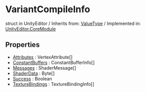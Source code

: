 # VariantCompileInfo
struct in UnityEditor
 / Inherits from: <a href="https://docs.unity3d.com/6000.0/Documentation/ScriptReference/ValueType.html">ValueType</a> / Implemented in: <a href="https://docs.unity3d.com/6000.0/Documentation/ScriptReference/UnityEditor.CoreModule.html">UnityEditor.CoreModule</a>

## Properties
- <a href="https://docs.unity3d.com/6000.0/Documentation/ScriptReference/VariantCompileInfo-Attributes.html">Attributes</a> : VertexAttribute[]
- <a href="https://docs.unity3d.com/6000.0/Documentation/ScriptReference/VariantCompileInfo-ConstantBuffers.html">ConstantBuffers</a> : ConstantBufferInfo[]
- <a href="https://docs.unity3d.com/6000.0/Documentation/ScriptReference/VariantCompileInfo-Messages.html">Messages</a> : ShaderMessage[]
- <a href="https://docs.unity3d.com/6000.0/Documentation/ScriptReference/VariantCompileInfo-ShaderData.html">ShaderData</a> : Byte[]
- <a href="https://docs.unity3d.com/6000.0/Documentation/ScriptReference/VariantCompileInfo-Success.html">Success</a> : Boolean
- <a href="https://docs.unity3d.com/6000.0/Documentation/ScriptReference/VariantCompileInfo-TextureBindings.html">TextureBindings</a> : TextureBindingInfo[]
